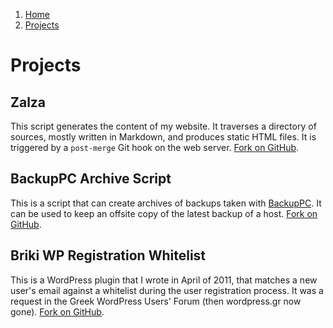 <!-- -
Title: Projects
Description: Marios Zindilis's Projects 
First Published: 2015-04-18
Last Updated: 2016-01-31
- -->

<ol class="breadcrumb" itemprop="breadcrumb">
  <li><a href="/">Home</a></li>
  <li><a href="/projects/">Projects</a></li>
</ol>

Projects
========

Zalza
-----

This script generates the content of my website. It traverses a directory of 
sources, mostly written in Markdown, and produces static HTML files. It is 
triggered by a `post-merge` Git hook on the web server. [Fork on GitHub][1].

BackupPC Archive Script
-----------------------

This is a script that can create archives of backups taken with [BackupPC][2]. 
It can be used to keep an offsite copy of the latest backup of a host. 
[Fork on GitHub][3].

Briki WP Registration Whitelist
-------------------------------

This is a WordPress plugin that I wrote in April of 2011, that matches a new
user's email against a whitelist during the user registration process. It was a
request in the Greek WordPress Users' Forum (then wordpress.gr now gone).
[Fork on GitHub][4].

  [4]: https://github.com/marios-zindilis/Briki-WP-Registration-Whitelist
    "Briki WP Registration Whitelist on GitHub"

<!-- Links -->
[1]: https://github.com/marios-zindilis/zalza "Zalza"
[2]: /docs/backuppc.html "BackupPC"
[3]: https://github.com/marios-zindilis/backuppc-archive/ "BackupPC Archive"
